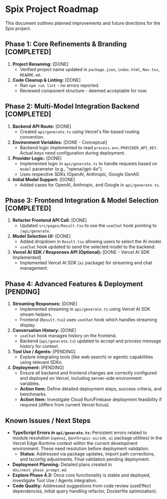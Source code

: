 # Spix Project Roadmap

This document outlines planned improvements and future directions for the Spix project.

## Phase 1: Core Refinements & Branding [COMPLETED]

1.  **Project Renaming:** [DONE]
    *   Verified project name updated in `package.json`, `index.html`, `Nav.tsx`, `README.md`.
2.  **Code Cleanup & Linting:** [DONE]
    *   Ran `npm run lint` - no errors reported.
    *   Reviewed component structure - deemed acceptable for now.

## Phase 2: Multi-Model Integration Backend [COMPLETED]

1.  **Backend API Route:** [DONE]
    *   Created `api/generate.ts` using Vercel's file-based routing convention.
2.  **Environment Variables:** [DONE - Conceptual]
    *   Backend logic implemented to read `process.env.PROVIDER_API_KEY`. Actual keys need configuration during deployment.
3.  **Provider Logic:** [DONE]
    *   Implemented logic in `api/generate.ts` to handle requests based on `model` parameter (e.g., "openai/gpt-4o").
    *   Uses respective SDKs (OpenAI, Anthropic, Google GenAI).
4.  **Initial Model Support:** [DONE]
    *   Added cases for OpenAI, Anthropic, and Google in `api/generate.ts`.

## Phase 3: Frontend Integration & Model Selection [COMPLETED]

1.  **Refactor Frontend API Call:** [DONE]
    *   Updated `src/pages/Result.tsx` to use the `useChat` hook pointing to `/api/generate`.
2.  **Model Selection UI:** [DONE]
    *   Added dropdown in `Result.tsx` allowing users to select the AI model.
    *   `useChat` hook updated to send the selected model to the backend.
3.  **Vercel AI SDK / Responses API (Optional):** [DONE - Vercel AI SDK Implemented]
    *   Implemented Vercel AI SDK (`ai` package) for streaming and chat management.

## Phase 4: Advanced Features & Deployment [PENDING]

1.  **Streaming Responses:** [DONE]
    *   Implemented streaming in `api/generate.ts` using Vercel AI SDK stream helpers.
    *   Frontend (`Result.tsx`) uses `useChat` hook which handles streaming display.
2.  **Conversation History:** [DONE]
    *   `useChat` hook manages history on the frontend.
    *   Backend (`api/generate.ts`) updated to accept and process message history for context.
3.  **Tool Use / Agents:** [PENDING]
    *   Explore integrating tools (like web search) or agentic capabilities using relevant SDKs.
4.  **Deployment:** [PENDING]
    *   Ensure all backend and frontend changes are correctly configured and deployed on Vercel, including server-side environment variables.
    *   **Action Item:** Define detailed deployment steps, success criteria, and benchmarks.
    *   **Action Item:** Investigate Cloud Run/Firebase deployment feasibility if required (differs from current Vercel focus).

## Known Issues / Next Steps

*   **TypeScript Errors in `api/generate.ts`:** Persistent errors related to module resolution (`openai`, `@anthropic-ai/sdk`, `ai` package utilities) in the Vercel Edge Runtime context within the current development environment. These need resolution before deployment validation.
    *   **Status:** Addressed via package updates, import path corrections, and tsconfig adjustments. Final validation pending deployment.
*   **Deployment Planning:** Detailed plans created in `doc/next_phase_prompt.md`.
*   **Explore Phase 4.3:** Once core functionality is stable and deployed, investigate Tool Use / Agents integration.
*   **Code Quality:** Addressed suggestions from code review (useEffect dependencies, initial query handling refactor, Dockerfile optimization).
